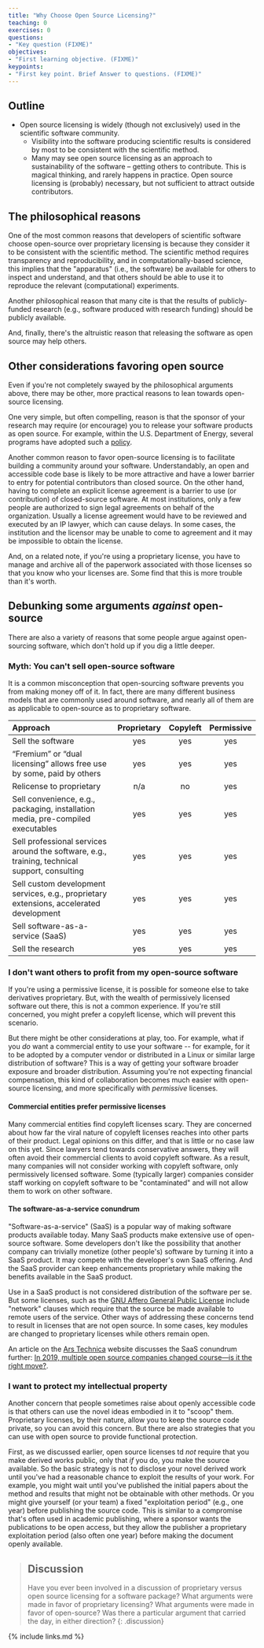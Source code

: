 ```yaml
---
title: "Why Choose Open Source Licensing?"
teaching: 0
exercises: 0
questions:
- "Key question (FIXME)"
objectives:
- "First learning objective. (FIXME)"
keypoints:
- "First key point. Brief Answer to questions. (FIXME)"
---
```


## Outline

* Open source licensing is widely (though not exclusively) used in the scientific software community.
    * Visibility into the software producing scientific results is considered by most to be consistent with the scientific method.
    * Many may see open source licensing as an approach to sustainability of the software – getting others to contribute.  This is magical thinking, and rarely happens in practice. Open source licensing is (probably) necessary, but not sufficient to attract outside contributors.

## The philosophical reasons

One of the most common reasons that developers of scientific software choose open-source over proprietary licensing is because they consider it to be consistent with the scientific method.
The scientific method requires transparency and reproducibility, and in computationally-based science, this implies that the "apparatus" (i.e., the software) be available for others to inspect and understand, and that others should be able to use it to reproduce the relevant (computational) experiments.

Another philosophical reason that many cite is that the results of publicly-funded research (e.g., software produced with research funding) should be publicly available.

And, finally, there's the altruistic reason that releasing the software as open source may help others.

## Other considerations favoring open source

Even if you're not completely swayed by the philosophical arguments above, there may be other, more practical reasons to lean towards open-source licensing.

One very simple, but often compelling, reason is that the sponsor of your research may require (or encourage) you to release your software products as open source.
For example, within the U.S. Department of Energy, several programs have adopted such a [policy](https://science.osti.gov/-/media/ascr/pdf/research/docs/Doe_lab_developed_software_policy.pdf).

Another common reason to favor open-source licensing is to facilitate building a community around your software.
Understandably, an open and accessible code base is likely to be more attractive and have a lower barrier to entry for potential contributors than closed source.
On the other hand, having to complete an explicit license agreement is a barrier to use (or contribution) of closed-source software.
At most institutions, only a few people are authorized to sign legal agreements on behalf of the organization.
Usually a license agreement would have to be reviewed and executed by an IP lawyer, which can cause delays.
In some cases, the institution and the licensor may be unable to come to agreement and it may be impossible to obtain the license.

And, on a related note, if you're using a proprietary license, you have to manage and archive all of the paperwork associated with those licenses so that you know who your licenses are.
Some find that this is more trouble than it's worth.

## Debunking some arguments *against* open-source

There are also a variety of reasons that some people argue against open-sourcing software, which don't hold up if you dig a little deeper.

### Myth: You can't sell open-source software

It is a common misconception that open-sourcing software prevents you from making money off of it.
In fact, there are many different business models that are commonly used around software, and nearly all of them are as applicable to open-source as to proprietary software.


| Approach | Proprietary | Copyleft  | Permissive  |
| :-- | :-: | :-: | :-: |
| Sell the software | yes | yes | yes |
| “Fremium” or “dual licensing” allows free use by some, paid by others | yes | yes | yes |
| Relicense to proprietary | n/a | no | yes |
| Sell convenience, e.g., packaging, installation media, pre-compiled executables | yes | yes | yes |
| Sell professional services around the software, e.g., training, technical support, consulting | yes | yes | yes |
| Sell custom development services, e.g., proprietary extensions, accelerated development | yes | yes | yes |
| Sell software-as-a-service (SaaS) | yes | yes | yes |
| Sell the research | yes | yes | yes |

### I don't want others to profit from my open-source software

If you're using a permissive license, it is possible for someone else to take derivatives proprietary.
But, with the wealth of permissively licensed software out there, this is not a common experience.
If you're still concerned, you might prefer a copyleft license, which will prevent this scenario.

But there might be other considerations at play, too.
For example, what if you *do* want a commercial entity to use your software -- for example, for it to be adopted by a computer vendor or distributed in a Linux or similar large distribution of software?
This is a way of getting your software broader exposure and broader distribution.
Assuming you're not expecting financial compensation, this kind of collaboration becomes much easier with open-source licensing, and more specifically with *permissive* licenses.

#### Commercial entities prefer permissive licenses

Many commercial entities find copyleft licenses scary.
They are concerned about how far the viral nature of copyleft licenses reaches into other parts of their product.
Legal opinions on this differ, and that is little or no case law on this yet.
Since lawyers tend towards conservative answers, they will often avoid their commercial clients to avoid copyleft software.
As a result, many companies will not consider working with copyleft software, only permissively licensed software.
Some (typically larger) companies consider staff working on copyleft software to be "contaminated" and will not allow them to work on other software.

#### The software-as-a-service conundrum

"Software-as-a-service" (SaaS) is a popular way of making software products available today.
Many SaaS products make extensive use of open-source software.
Some developers don't like the possibility that another company can trivially monetize (other people's) software by turning it into a SaaS product.
It may compete with the developer's own SaaS offering.
And the SaaS provider can keep enhancements proprietary while making the benefits available in the SaaS product.

Use in a SaaS product is not considered distribution of the software per se.
But some licenses, such as the [GNU Affero General Public License](https://opensource.org/license/agpl-v3/) include "network" clauses which require that the source be made available to remote users of the service.
Other ways of addressing these concerns tend to result in licenses that are not open source.
In some cases, key modules are changed to proprietary licenses while others remain open.

An article on the [Ars Technica](https://arstechnica.com/) website discusses the SaaS conundrum further: [In 2019, multiple open source companies changed course—is it the right move?](https://arstechnica.com/information-technology/2019/10/is-the-software-world-taking-too-much-from-the-open-source-community/).

### I want to protect my intellectual property

Another concern that people sometimes raise about openly accessible code is that others can use the novel ideas embodied in it to "scoop" them.
Proprietary licenses, by their nature, allow you to keep the source code private, so you can avoid this concern.
But there are also strategies that you can use with open source to provide functional protection.

First, as we discussed earlier, open source licenses td *not* require that you make derived works public, only that *if* you do, you make the source available.
So the basic strategy is not to disclose your novel derived work until you've had a reasonable chance to exploit the results of your work.
For example, you might wait until you've published the initial papers about the method and results that might not be obtainable with other methods.
Or you might give yourself (or your team) a fixed "exploitation period" (e.g., one year) before publishing the source code.
This is similar to a compromise that's often used in academic publishing, where a sponsor wants the publications to be open access, but they allow the publisher a proprietary exploitation period (also often one year) before making the document openly available.

> ## Discussion
>
> Have you ever been involved in a discussion of proprietary versus open source licensing for a software package?  What arguments were made in favor of proprietary licensing?  What arguments were made in favor of open-source?  Was there a particular argument that carried the day, in either direction?
{: .discussion}
    
{% include links.md %}
